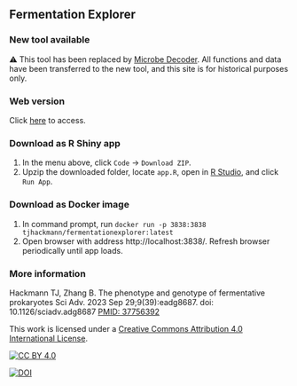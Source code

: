 ## Fermentation Explorer

### New tool available
⚠️ This tool has been replaced by [Microbe Decoder](https://github.com/thackmann/MicrobeDecoder/).  All functions and data have been transferred to the new tool, and this site is for historical purposes only.  

### Web version
Click [here](https://timothy-hackmann.shinyapps.io/FermentationExplorer) to access.

### Download as R Shiny app
1)  In the menu above, click `Code` -> `Download ZIP`.
2) Upzip the downloaded folder, locate `app.R`, open in [R Studio](https://posit.co/download/rstudio-desktop/), and click `Run App`.

### Download as Docker image
1)  In command prompt, run
 `
docker run -p 3838:3838 tjhackmann/fermentationexplorer:latest
`
2)  Open browser with address http://localhost:3838/.  Refresh browser periodically until app loads.

### More information
Hackmann TJ, Zhang B. The phenotype and genotype of fermentative prokaryotes Sci Adv. 2023 Sep 29;9(39):eadg8687. doi: 10.1126/sciadv.adg8687 [PMID: 37756392](https://pubmed.ncbi.nlm.nih.gov/37756392/)

This work is licensed under a
[Creative Commons Attribution 4.0 International License][cc-by].

[![CC BY 4.0][cc-by-image]][cc-by]

[cc-by]: http://creativecommons.org/licenses/by/4.0/
[cc-by-image]: https://i.creativecommons.org/l/by/4.0/88x31.png
[cc-by-shield]: https://img.shields.io/badge/License-CC%20BY%204.0-lightgrey.svg
[![DOI](https://zenodo.org/badge/579197407.svg)](https://zenodo.org/badge/latestdoi/579197407)
